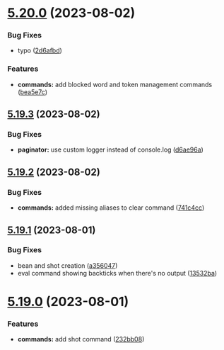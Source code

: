 # [5.20.0](https://github.com/onesoft-sudo/sudobot/compare/v5.19.3...v5.20.0) (2023-08-02)


### Bug Fixes

* typo ([2d6afbd](https://github.com/onesoft-sudo/sudobot/commit/2d6afbd3436b255d5924a71059604873c8cb3bb4))


### Features

* **commands:** add blocked word and token management commands ([bea5e7c](https://github.com/onesoft-sudo/sudobot/commit/bea5e7cb35748e91822f9654794b1d9e4044dfec))



## [5.19.3](https://github.com/onesoft-sudo/sudobot/compare/v5.19.2...v5.19.3) (2023-08-02)


### Bug Fixes

* **paginator:** use custom logger instead of console.log ([d6ae96a](https://github.com/onesoft-sudo/sudobot/commit/d6ae96a4c9a6638a6c06a56fc86d079770c8e25e))



## [5.19.2](https://github.com/onesoft-sudo/sudobot/compare/v5.19.1...v5.19.2) (2023-08-02)


### Bug Fixes

* **commands:** added missing aliases to clear command ([741c4cc](https://github.com/onesoft-sudo/sudobot/commit/741c4cc4e6f28a567d12d3e5cb2eb126a3da77d3))



## [5.19.1](https://github.com/onesoft-sudo/sudobot/compare/v5.19.0...v5.19.1) (2023-08-01)


### Bug Fixes

* bean and shot creation ([a356047](https://github.com/onesoft-sudo/sudobot/commit/a356047e69f345518619a9a21fb27b1c543efc41))
* eval command showing backticks when there's no output ([13532ba](https://github.com/onesoft-sudo/sudobot/commit/13532ba48428c91d4eca16aa87a9c17f2d27171d))



# [5.19.0](https://github.com/onesoft-sudo/sudobot/compare/v5.18.0...v5.19.0) (2023-08-01)


### Features

* **commands:** add shot command ([232bb08](https://github.com/onesoft-sudo/sudobot/commit/232bb0804f1c1be0b5e9905493eb852b14be1892))



